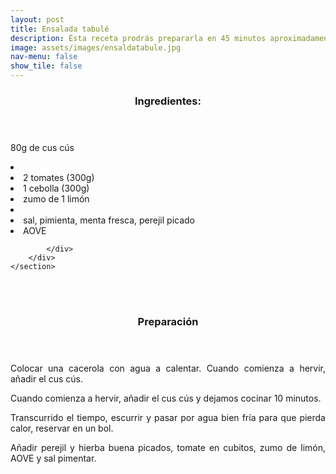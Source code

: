 ```yaml
---
layout: post
title: Ensalada tabulé
description: Ésta receta prodrás prepararla en 45 minutos aproximadamente.
image: assets/images/ensaldatabule.jpg
nav-menu: false
show_tile: false
---
```


<!-- Two -->
<section id="one" class="spotlights">
	<section>
		<div class="content">
			<div class="inner">
				<header class="major">
					<h3>Ingredientes:</h3>
				</header>
				<p>80g de cus cús<li></li>
				<li>2 tomates (300g)</li>
				<li>1 cebolla (300g)</li>
        			<li>zumo de 1 limón</li>
        			<li></li>
        			<li>sal, pimienta, menta fresca, perejil picado</li>
				<li>AOVE</li></p>
				
			</div>
		</div>
	</section>

<br />
<br />
<p> </p>
<p> </p>

<header class="major">
	<h3>Preparación</h3>
</header>
<p align="justify">Colocar una cacerola con agua a calentar. Cuando
comienza a hervir, añadir el cus cús.</p>

<p align="justify">Cuando comienza a hervir, añadir el cus cús y
dejamos cocinar 10 minutos.</p>

<p align="justify">Transcurrido el tiempo, escurrir y pasar por agua
bien fría para que pierda calor, reservar en un
bol.</p>

<p align="justify">Añadir perejil y hierba buena picados, tomate en
cubitos, zumo de limón, AOVE y sal pimentar.</p>		
</section>

